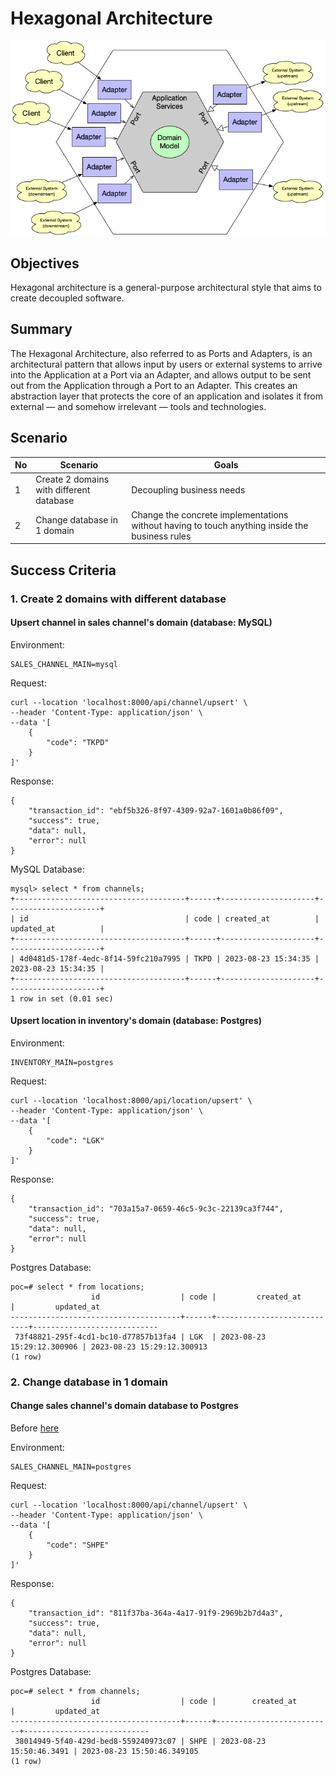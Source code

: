 # Hexagonal Architecture

![Alt text](hexagonal.png?raw=true "Hexagonal Architecture")

## Objectives

Hexagonal architecture is a general-purpose architectural style that aims to create decoupled software.

## Summary

The Hexagonal Architecture, also referred to as Ports and Adapters, is an architectural pattern that allows input by users or external systems to arrive into the Application at a Port via an Adapter, and allows output to be sent out from the Application through a Port to an Adapter. This creates an abstraction layer that protects the core of an application and isolates it from external — and somehow irrelevant — tools and technologies.

## Scenario

| No | Scenario | Goals |
| ------------- | ------------- | ------------- |
| 1  | Create 2 domains with different database  | Decoupling business needs |
| 2  | Change database in 1 domain  | Change the concrete implementations without having to touch anything inside the business rules |

## Success Criteria

### 1. Create 2 domains with different database

#### Upsert channel in sales channel's domain (database: MySQL)

<span id="before"></span>
Environment:
```
SALES_CHANNEL_MAIN=mysql
```

Request:
```
curl --location 'localhost:8000/api/channel/upsert' \
--header 'Content-Type: application/json' \
--data '[
    {
        "code": "TKPD"
    }
]'
```

Response:
```
{
    "transaction_id": "ebf5b326-8f97-4309-92a7-1601a0b86f09",
    "success": true,
    "data": null,
    "error": null
}
```

MySQL Database:
```
mysql> select * from channels;
+--------------------------------------+------+---------------------+---------------------+
| id                                   | code | created_at          | updated_at          |
+--------------------------------------+------+---------------------+---------------------+
| 4d0481d5-178f-4edc-8f14-59fc210a7995 | TKPD | 2023-08-23 15:34:35 | 2023-08-23 15:34:35 |
+--------------------------------------+------+---------------------+---------------------+
1 row in set (0.01 sec)
```

#### Upsert location in inventory's domain (database: Postgres)

Environment:
```
INVENTORY_MAIN=postgres
```

Request:
```
curl --location 'localhost:8000/api/location/upsert' \
--header 'Content-Type: application/json' \
--data '[
    {
        "code": "LGK"
    }
]'
```

Response:
```
{
    "transaction_id": "703a15a7-0659-46c5-9c3c-22139ca3f744",
    "success": true,
    "data": null,
    "error": null
}
```

Postgres Database:
```
poc=# select * from locations;
                  id                  | code |         created_at         |         updated_at         
--------------------------------------+------+----------------------------+----------------------------
 73f48821-295f-4cd1-bc10-d77857b13fa4 | LGK  | 2023-08-23 15:29:12.300906 | 2023-08-23 15:29:12.300913
(1 row)
```

### 2. Change database in 1 domain

#### Change sales channel's domain database to Postgres

Before [here](#before)

Environment:
```
SALES_CHANNEL_MAIN=postgres
```

Request:
```
curl --location 'localhost:8000/api/channel/upsert' \
--header 'Content-Type: application/json' \
--data '[
    {
        "code": "SHPE"
    }
]'
```

Response:
```
{
    "transaction_id": "811f37ba-364a-4a17-91f9-2969b2b7d4a3",
    "success": true,
    "data": null,
    "error": null
}
```

Postgres Database:
```
poc=# select * from channels;
                  id                  | code |        created_at        |         updated_at         
--------------------------------------+------+--------------------------+----------------------------
 38014949-5f40-429d-bed8-559240973c07 | SHPE | 2023-08-23 15:50:46.3491 | 2023-08-23 15:50:46.349105
(1 row)
```